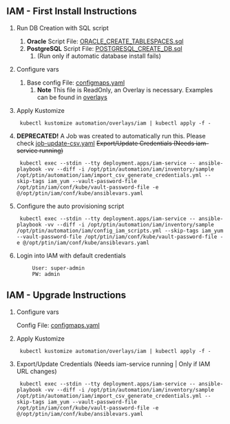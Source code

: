 ## IAM - First Install Instructions

1) Run DB Creation with SQL script

   1) **Oracle** Script File: [ORACLE_CREATE_TABLESPACES.sql](automation/base/files/ORACLE_CREATE_TABLESPACES.sql)
   2) **PostgreSQL** Script File: [POSTGRESQL_CREATE_DB.sql](automation/base/files/POSTGRESQL_CREATE_DB.sql)
      1) (Run only if automatic database install fails)


2) Configure vars
        
   1) Base config File: [configmaps.yaml](automation/base/configmaps.yaml)
      1) **Note** This file is ReadOnly, an Overlay is necessary. Examples can be found in [overlays](automation/overlays/)


3) Apply Kustomize

        kubectl kustomize automation/overlays/iam | kubectl apply -f -

4) **DEPRECATED!** A Job was created to automatically run this. Please check [job-update-csv.yaml](automation/base/job-update-csv.yaml) ~~Export/Update Credentials (Needs iam-service running)~~

        kubectl exec --stdin --tty deployment.apps/iam-service -- ansible-playbook -vv --diff -i /opt/ptin/automation/iam/inventory/sample /opt/ptin/automation/iam/import_csv_generate_credentials.yml --skip-tags iam_yum --vault-password-file /opt/ptin/iam/conf/kube/vault-password-file -e @/opt/ptin/iam/conf/kube/ansiblevars.yaml
        
5) Configure the auto provisioning script

        kubectl exec --stdin --tty deployment.apps/iam-service -- ansible-playbook -vv --diff -i /opt/ptin/automation/iam/inventory/sample /opt/ptin/automation/iam/config_iam_scripts.yml --skip-tags iam_yum --vault-password-file /opt/ptin/iam/conf/kube/vault-password-file -e @/opt/ptin/iam/conf/kube/ansiblevars.yaml

6) Login into IAM with default credentials

            User: super-admin
            PW: admin


## IAM - Upgrade Instructions

1) Configure vars
        
      Config File: [configmaps.yaml](automation/base/configmaps.yaml)

2) Apply Kustomize

        kubectl kustomize automation/overlays/iam | kubectl apply -f -

3) Export/Update Credentials (Needs iam-service running | Only if IAM URL changes) 

        kubectl exec --stdin --tty deployment.apps/iam-service -- ansible-playbook -vv --diff -i /opt/ptin/automation/iam/inventory/sample /opt/ptin/automation/iam/import_csv_generate_credentials.yml --skip-tags iam_yum --vault-password-file /opt/ptin/iam/conf/kube/vault-password-file -e @/opt/ptin/iam/conf/kube/ansiblevars.yaml

